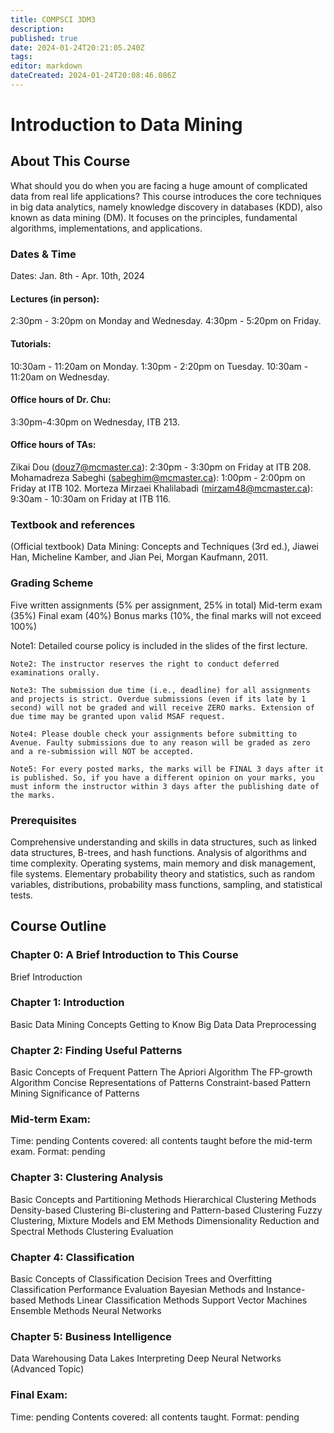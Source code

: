 ```yaml
---
title: COMPSCI 3DM3
description: 
published: true
date: 2024-01-24T20:21:05.240Z
tags: 
editor: markdown
dateCreated: 2024-01-24T20:08:46.086Z
---
```


# Introduction to Data Mining

## About This Course

What should you do when you are facing a huge amount of complicated data from real life applications? This course introduces the core techniques in big data analytics, namely knowledge discovery in databases (KDD), also known as data mining (DM). It focuses on the principles, fundamental algorithms, implementations, and applications.

### Dates & Time

Dates: Jan. 8th - Apr. 10th, 2024

#### Lectures (in person):

2:30pm - 3:20pm on Monday and Wednesday.
4:30pm - 5:20pm on Friday.

#### Tutorials:

10:30am - 11:20am on Monday.
1:30pm - 2:20pm on Tuesday.
10:30am - 11:20am on Wednesday.

#### Office hours of Dr. Chu:

3:30pm-4:30pm on Wednesday, ITB 213.

#### Office hours of TAs:

Zikai Dou (douz7@mcmaster.ca): 2:30pm - 3:30pm on Friday at ITB 208.
Mohamadreza Sabeghi (sabeghim@mcmaster.ca): 1:00pm - 2:00pm on Friday at ITB 102.
Morteza Mirzaei Khalilabadi (mirzam48@mcmaster.ca): 9:30am - 10:30am on Friday at ITB 116.

### Textbook and references

(Official textbook) Data Mining: Concepts and Techniques (3rd ed.), Jiawei Han, Micheline Kamber, and Jian Pei, Morgan Kaufmann, 2011.

### Grading Scheme

Five written assignments (5% per assignment, 25% in total)
Mid-term exam (35%)
Final exam (40%)
Bonus marks (10%, the final marks will not exceed 100%)

Note1: Detailed course policy is included in the slides of the first lecture.

    Note2: The instructor reserves the right to conduct deferred examinations orally.

    Note3: The submission due time (i.e., deadline) for all assignments and projects is strict. Overdue submissions (even if its late by 1 second) will not be graded and will receive ZERO marks. Extension of due time may be granted upon valid MSAF request.

    Note4: Please double check your assignments before submitting to Avenue. Faulty submissions due to any reason will be graded as zero and a re-submission will NOT be accepted.

    Note5: For every posted marks, the marks will be FINAL 3 days after it is published. So, if you have a different opinion on your marks, you must inform the instructor within 3 days after the publishing date of the marks.

### Prerequisites

Comprehensive understanding and skills in data structures, such as linked data structures, B-trees, and hash functions.
Analysis of algorithms and time complexity.
Operating systems, main memory and disk management, file systems.
Elementary probability theory and statistics, such as random variables, distributions, probability mass functions, sampling, and statistical tests.

## Course Outline

### Chapter 0: A Brief Introduction to This Course

Brief Introduction

### Chapter 1: Introduction

Basic Data Mining Concepts
Getting to Know Big Data
Data Preprocessing

### Chapter 2: Finding Useful Patterns

Basic Concepts of Frequent Pattern
The Apriori Algorithm
The FP-growth Algorithm
Concise Representations of Patterns
Constraint-based Pattern Mining
Significance of Patterns

### Mid-term Exam:

Time: pending
Contents covered: all contents taught before the mid-term exam.
Format: pending

### Chapter 3: Clustering Analysis

Basic Concepts and Partitioning Methods
Hierarchical Clustering Methods
Density-based Clustering
Bi-clustering and Pattern-based Clustering
Fuzzy Clustering, Mixture Models and EM Methods
Dimensionality Reduction and Spectral Methods
Clustering Evaluation

### Chapter 4: Classification

Basic Concepts of Classification
Decision Trees and Overfitting
Classification Performance Evaluation
Bayesian Methods and Instance-based Methods
Linear Classification Methods
Support Vector Machines
Ensemble Methods
Neural Networks

### Chapter 5: Business Intelligence

Data Warehousing
Data Lakes
Interpreting Deep Neural Networks (Advanced Topic)

### Final Exam:

Time: pending
Contents covered: all contents taught.
Format: pending
